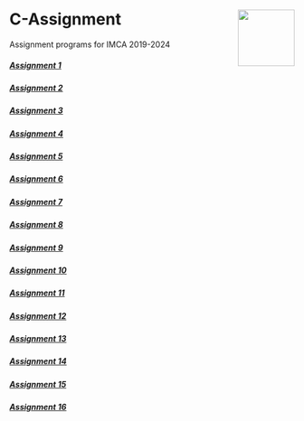 # C-Assignment<img align="right" width="100" height="100" src="https://github.com/Himanshu40/C-Assignment/blob/master/Images/C.png">


Assignment programs for IMCA 2019-2024

##### [Assignment 1](https://github.com/Himanshu40/C-Assignment/tree/master/assignment1)
##### [Assignment 2](https://github.com/Himanshu40/C-Assignment/tree/master/assignment2)
##### [Assignment 3](https://github.com/Himanshu40/C-Assignment/tree/master/assignment3)
##### [Assignment 4](https://github.com/Himanshu40/C-Assignment/tree/master/assignment4)
##### [Assignment 5](https://github.com/Himanshu40/C-Assignment/tree/master/assignment5)
##### [Assignment 6](https://github.com/Himanshu40/C-Assignment/tree/master/assignment6)
##### [Assignment 7](https://github.com/Himanshu40/C-Assignment/tree/master/assignment7)
##### [Assignment 8](https://github.com/Himanshu40/C-Assignment/tree/master/assignment8)
##### [Assignment 9](https://github.com/Himanshu40/C-Assignment/tree/master/assignment9)
##### [Assignment 10](https://github.com/Himanshu40/C-Assignment/tree/master/assignment10)
##### [Assignment 11](https://github.com/Himanshu40/C-Assignment/tree/master/assignment11)
##### [Assignment 12](https://github.com/Himanshu40/C-Assignment/tree/master/assignment12)
##### [Assignment 13](https://github.com/Himanshu40/C-Assignment/tree/master/assignment13)
##### [Assignment 14](https://github.com/Himanshu40/C-Assignment/tree/master/assignment14)
##### [Assignment 15](https://github.com/Himanshu40/C-Assignment/tree/master/assignment15)
##### [Assignment 16](https://github.com/Himanshu40/C-Assignment/tree/master/assignment16)
